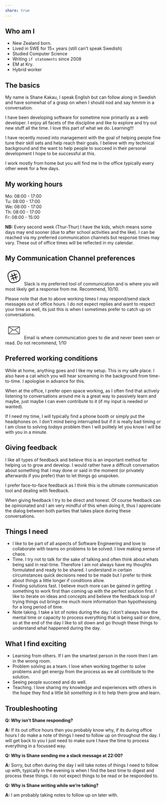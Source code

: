 ```yaml
---  
share: true  
---  
```

## Who am I  
- New Zealand born.  
- Lived in SWE for 15+ years (still can't speak Swedish)  
- Studied Computer Science  
- Writing `if statements` since 2008  
- EM at Kry.  
- Hybrid worker  
  
## The basics  
My name is Shane Kakau, I speak English but can follow along in Swedish and have somewhat of a grasp on when I should nod and say *hmmm* in a conversation.  
  
I have been developing software for sometime now primarily as a web developer. I enjoy all facets of the discipline and like to explore and try out new stuff all the time. I love this part of what we do. Learning!!!  
  
I have recently moved into management with the goal of helping people fine tune their skill sets and help reach their goals. I believe with my technical background and the want to help people to succeed in their personal development I hope to be successful at this.  
  
I work mostly from home but you will find me in the office typically every other week for a few days.  
  
## My working hours  
Mo: 08:00 - 17:00  
Tu: 08:00 - 17:00  
We: 08:00 - 17:00  
Th: 08:00 - 17:00  
Fr: 08:00 - 15:00  
  
**NB:** Every second week (Thur-Thur) I have the kids, which means some days may end sooner (due to after school activities and the like). I can be reached via my preferred communication channels but response times may vary. These out of office times will be reflected in my calendar.  
  
## My Communication Channel preferences  
![50x50](./img/Pasted%20image%2020230518094750.png#) Slack is my preferred tool of communication and is where you will most likely get a response from me. Recommend, 10/10.  
  
Please note that due to above working times I may respond/send slack messages out of office hours. I do not expect replies and want to respect your time as well, its just this is when I sometimes prefer to catch up on conversations.  
  
![50x50](./img/Pasted%20image%2020230518094931.png#) Email is where communication goes to die and never been seen or read. Do not recommend, 1/10  
  
## Preferred working conditions  
While at home, anything goes and I like my setup. This is my safe place. I also have a cat which you will hear screaming in the background from time-to-time. I apologise in advance for this.  
  
When at the office, I prefer open space working, as I often find that actively listening to conversations around me is a great way to passively learn and maybe, just maybe I can even contribute to it (if my input is needed or wanted).  
  
If I need my time, I will typically find a phone booth or simply put the headphones on. I don't mind being interrupted but if it is really bad timing or I am close to solving *todays* problem then I will politely let you know I will be with you in a minute.  
  
## Giving feedback  
I like all types of feedback and believe this is an important method for helping us to grow and develop. I would rather have a difficult conversation about something that I may done or said in the moment (or privately afterwards if you prefer) than to let things go unspoken.  
  
I prefer face-to-face feedback as I think this is the ultimate communication tool and dealing with feedback.  
  
When giving feedback I try to be direct and honest. Of course feedback can be opinionated and I  am very mindful of this when doing it, thus I appreciate the dialog between both parties that takes place during these conversations.  
  
## Things I need  
- I like to be part of all aspects of Software Engineering and love to collaborate with teams on problems to be solved. I love making sense of chaos.  
- Time. I try not to talk for the sake of talking and often think about whats being said in real-time. Therefore I am not always have my thoughts formulated and ready to be shared. I understand in certain circumstances quick decisions need to be made but I prefer to think about things a little longer if conditions allow.  
- Finding solutions fast. I believe much more can be gained in getting something to work first than coming up with the perfect solution first. I like to iterate on ideas and concepts and believe the feedback loop of trying things out brings me much more information than hypothesising for a long period of time.  
- Note taking. I take a lot of notes during the day. I don't always have the mental time or capacity to process everything that is being said or done, so at the end of the day I like to sit down and go though these things to understand what happened during the day.  
  
## What I find exciting  
- Learning from others. If I am the smartest person in the room then I am in the wrong room.  
- Problem solving as a team. I love when working together to solve problems and get energy from the process as we all contribute to the solution.  
- Seeing people succeed and do well.  
- Teaching. I love sharing my knowledge and experiences with others in the hope they find a little bit *something* in it to help them grow and learn.  
  
## Troubleshooting  
  
**Q: Why isn’t Shane responding?**  
  
**A:** If its out office hours then you probably know why, if its during office hours I do make a note of things I need to follow up on throughout the day. I will get back to you I just need to make sure I have the time to process everything in a focussed way.  
  
**Q: Why is Shane sending me a slack message at 22:00?**  
  
**A:** Sorry, but often during the day I will take notes of things I need to follow up with, typically in the evening is when I find the best time to digest and process these things. I do not expect things to be read or be responded to.  
  
**Q: Why is Shane writing while we’re talking?**  
  
**A:** I am probably taking notes to follow up on later with.